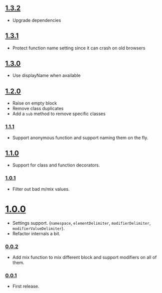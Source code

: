 ## [1.3.2](https://github.com/Kozea/redux-api-unrest/compare/v1.3.1...v1.3.2)

* Upgrade dependencies

## [1.3.1](https://github.com/Kozea/redux-api-unrest/compare/v1.3.0...v1.3.1)

* Protect function name setting since it can crash on old browsers

## [1.3.0](https://github.com/Kozea/redux-api-unrest/compare/v1.2.0...v1.3.0)

* Use displayName when available

## [1.2.0](https://github.com/Kozea/redux-api-unrest/compare/v1.1.1...v1.2.0)

* Raise on empty block
* Remove class duplicates
* Add a `sub` method to remove specific classes

### [1.1.1](https://github.com/Kozea/redux-api-unrest/compare/v1.1.0...v1.1.1)

* Support anonymous function and support naming them on the fly.

## [1.1.0](https://github.com/Kozea/redux-api-unrest/compare/v1.0.1...v1.1.0)

* Support for class and function decorators.

### [1.0.1](https://github.com/Kozea/redux-api-unrest/compare/v1.0.0...v1.0.1)

* Filter out bad m/mix values.

# [1.0.0](https://github.com/Kozea/redux-api-unrest/compare/v0.0.2...v1.0.0)

* Settings support. (`namespace`, `elementDelimiter`, `modifierDelimiter`, `modifierValueDelimiter`).
* Refactor internals a bit.

### [0.0.2](https://github.com/Kozea/redux-api-unrest/compare/v0.0.1...v0.0.2)

* Add mix function to mix different block and support modifiers on all of them.

### [0.0.1](https://github.com/Kozea/redux-api-unrest/compare/...v0.0.1)

* First release.
